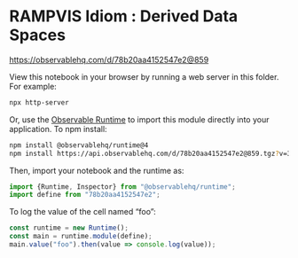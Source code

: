 # RAMPVIS Idiom : Derived Data Spaces

https://observablehq.com/d/78b20aa4152547e2@859

View this notebook in your browser by running a web server in this folder. For
example:

~~~sh
npx http-server
~~~

Or, use the [Observable Runtime](https://github.com/observablehq/runtime) to
import this module directly into your application. To npm install:

~~~sh
npm install @observablehq/runtime@4
npm install https://api.observablehq.com/d/78b20aa4152547e2@859.tgz?v=3
~~~

Then, import your notebook and the runtime as:

~~~js
import {Runtime, Inspector} from "@observablehq/runtime";
import define from "78b20aa4152547e2";
~~~

To log the value of the cell named “foo”:

~~~js
const runtime = new Runtime();
const main = runtime.module(define);
main.value("foo").then(value => console.log(value));
~~~
